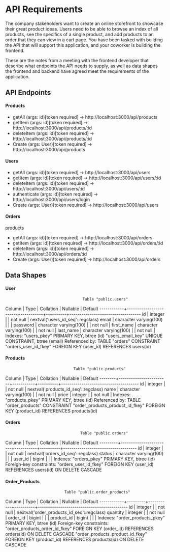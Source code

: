# API Requirements
The company stakeholders want to create an online storefront to showcase their great product ideas. Users need to be able to browse an index of all products, see the specifics of a single product, and add products to an order that they can view in a cart page. You have been tasked with building the API that will support this application, and your coworker is building the frontend.

These are the notes from a meeting with the frontend developer that describe what endpoints the API needs to supply, as well as data shapes the frontend and backend have agreed meet the requirements of the application. 

## API Endpoints
#### Products
- getAll (args: id)[token required] -> http://localhost:3000/api/products
- getItem (args: id)[token required] -> http://localhost:3000/api/products/:id
- deleteItem (args: id)[token required] -> http://localhost:3000/api/products/:id
- Create (args: User)[token required] -> http://localhost:3000/api/products

#### Users
- getAll (args: id)[token required] -> http://localhost:3000/api/users
- getItem (args: id)[token required] -> http://localhost:3000/api/users/:id
- deleteItem (args: id)[token required] -> http://localhost:3000/api/users/:id
- authenticate (args: id)[token required] -> http://localhost:3000/api/users/login
- Create (args: User)[token required] -> http://localhost:3000/api/users

#### Orders
products
- getAll (args: id)[token required] -> http://localhost:3000/api/orders
- getItem (args: id)[token required] -> http://localhost:3000/api/orders/:id
- deleteItem (args: id)[token required] -> http://localhost:3000/api/orders/:id
- Create (args: User)[token required] -> http://localhost:3000/api/orders

## Data Shapes

#### User
                                      Table "public.users"
   Column   |          Type          | Collation | Nullable |              Default
------------+------------------------+-----------+----------+-----------------------------------
 id         | integer                |           | not null | nextval('users_id_seq'::regclass)
 email      | character varying(100) |           |          |
 password   | character varying(100) |           | not null |
 first_name | character varying(100) |           | not null |
 last_name  | character varying(100) |           | not null |
Indexes:
    "users_pkey" PRIMARY KEY, btree (id)
    "users_email_key" UNIQUE CONSTRAINT, btree (email)
Referenced by:
    TABLE "orders" CONSTRAINT "orders_user_id_fkey" FOREIGN KEY (user_id) REFERENCES users(id)

#### Products
                                  Table "public.products"
 Column |          Type          | Collation | Nullable |               Default
--------+------------------------+-----------+----------+--------------------------------------
 id     | integer                |           | not null | nextval('products_id_seq'::regclass)
 name   | character varying(100) |           | not null |
 price  | integer                |           | not null |
Indexes:
    "products_pkey" PRIMARY KEY, btree (id)
Referenced by:
    TABLE "order_products" CONSTRAINT "order_products_product_id_fkey" FOREIGN KEY (product_id) REFERENCES products(id)

#### Orders
                                     Table "public.orders"
 Column  |          Type          | Collation | Nullable |              Default
---------+------------------------+-----------+----------+------------------------------------
 id      | integer                |           | not null | nextval('orders_id_seq'::regclass)
 status  | character varying(100) |           |          |
 user_id | bigint                 |           |          |
Indexes:
    "orders_pkey" PRIMARY KEY, btree (id)
Foreign-key constraints:
    "orders_user_id_fkey" FOREIGN KEY (user_id) REFERENCES users(id) ON DELETE CASCADE
    
#### Order_Products
                              Table "public.order_products"
   Column   |  Type   | Collation | Nullable |                  Default
------------+---------+-----------+----------+--------------------------------------------
 id         | integer |           | not null | nextval('order_products_id_seq'::regclass)
 quantity   | integer |           | not null |
 order_id   | bigint  |           |          |
 product_id | bigint  |           |          |
Indexes:
    "order_products_pkey" PRIMARY KEY, btree (id)
Foreign-key constraints:
    "order_products_order_id_fkey" FOREIGN KEY (order_id) REFERENCES orders(id) ON DELETE CASCADE
    "order_products_product_id_fkey" FOREIGN KEY (product_id) REFERENCES products(id) ON DELETE CASCADE